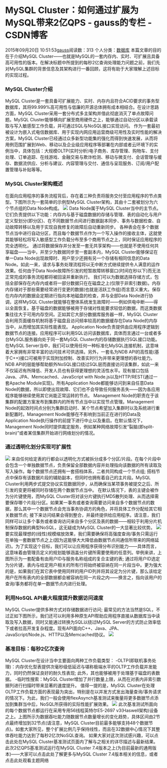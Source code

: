 # MySQL Cluster：如何通过扩展为MySQL带来2亿QPS - gauss的专栏 - CSDN博客
2015年09月20日 10:51:53[gauss](https://me.csdn.net/mathlmx)阅读数：313
个人分类：[数据库](https://blog.csdn.net/mathlmx/article/category/2641909)
本篇文章的目的在于介绍MySQL Cluster——也就是MySQL的一套内存内、实时、可扩展且具备高可用性的版本。在解决标题中所提到的每秒2亿查询处理能力问题之前，我们先对MySQL集群的背景信息及其架构进行一番回顾，这将有助于大家理解上述目标的实现过程。
### **MySQL Cluster介绍**
MySQL Cluster是一套具备可扩展能力、实时、内存内且符合ACID要求的事务型数据库，其将99.999%高可用性与低廉的开源总体拥有成本相结合。在设计思路方面，MySQL Cluster采用一套分布式多主架构并借此彻底消灭了单点故障问题。MySQL Cluster能够横向扩展至商用硬件之上，能够通过自动分区以承载读取与写入敏感型工作负载，并可通过SQL与NoSQL接口实现访问。
作为一套最初被设计为嵌入式电信数据库、用于实现内网应用运营商级可用性及实时性能的解决方案，MySQL Cluster已经通过众多新型功能集的强化而得到快速发展，从而将用例范围扩展到Web、移动以及企业级应用程序等部署在内部或者云环境下的实例当中，具体包括：大规模OLTP(实时分析)电子商务、库存管理、购物车、支付处理、订单追踪、在线游戏、金融交易与欺诈检测、移动与微支付、会话管理与缓存、数据流供应、分析与建议、内容管理与交付、通信与呈现服务、订阅/用户配置管理与补贴等等。
### **MySQL Cluster架构概述**
在面向应用程序的事务流程背后，存在着三种负责将服务交付至应用程序的节点类型。下图所示为一套简单的示例型MySQL Cluster架构，其由十二套被划分为六个节点组的Data Node构成。
![](http://ww4.sinaimg.cn/mw690/5e4d414cgw1ete1famtt3j21kw0scdkd.jpg)
Data Node属于MySQL Cluster当中的主节点。它们负责提供以下功能：内存内与基于磁盘数据的存储与管理、表的自动化与用户定义型划分(即分区)、在不同数据节点间进行数据副本同步、事务与数据检查、自动故障转移以及用于实现自我修复的故障后自动重新同步。
各种表会在多个数据节点当中进行自动分区，而且每个数据节点作为一个写入操作的接收主体，这就使其能够轻松将写入敏感型工作负载分布至多个商用节点之上，同时保证应用程序的完全透明化。
通过将数据保存并分发至一套无共享架构——也就是不使用任何共享磁盘——当中，并至少为数据同步至一套副本内，MySQL Cluster能够保证在单一Data Node出现故障时、用户至少还拥有另一个存储有相同信息的Data Node。如此一来，请求与事务处理流程将以无中断方式继续提供令人满意的运作效果。任何由于Data Node故障所引发的短暂故障转移窗口(时间在秒以下)而无法正常完成的事务流程都将被回滚并重新执行。
我们可以为数据选择存储方式，包括全部保存在内存内或者将一部分数据只在在磁盘之上(仅限于非索引数据)。内存内存储对于那些需要经常进行变更的数据(也就是活跃工作组)而言意义重大。保存在内存内的数据会定期进行指向本地磁盘的检查，并与全部Data Node进行协调，这样MySQL Cluster就能够在整体系统发生故障时——例如供电中断——得以全面恢复。基于磁盘的数据能够被用于存储对性能要求较低的数据，而这类数据集往往大于可用内存空间。正如其它大部分数据库服务器一样，MySQL Cluster会利用页面缓存机制将基于磁盘且访问频率较高的数据缓存在Data
 Node的内存当中，从而增加其实际性能表现。
Application Node负责提供由应用程序逻辑到数据节点的连接。应用程序可以利用SQL访问该数据库，具体而言通过一台或者多台MySQL服务器向处于同一套MySQL Cluster内的存储数据执行SQL接口功能。在MySQL Server当中，我们可以使用任何一种标准化MySQL连接机制，这意味着大家拥有非常丰富的访问技术可供选择。另外，一套名为NDB API的高性能(基于C++)接口可被用于实现附加控制、改善实时行为并带来更理想的吞吐能力。NDB API的层能够帮助额外NoSQL接口绕过SQL层而直接访问该集群，如此一来不仅延迟有所降低、开发人员也有获得更理想的灵活性水平。现有接口包括Java、JPA、Memcached、JavaScript
 with Node.js以及HTTP/REST(通过一套Apache Module实现)。所有Application Node都能够访问到来自任意Data Node的数据，所以即使出现故障、它们也不会导致任何服务丢失——因为各应用程序能够继续使用其它尚能正常运转的节点。
Management Node的职责在于该集群的配置方案发布到集群内的所有节点当中以实现节点管理。Management Node的起效时间点分别为集群启动时、某个节点希望加入集群时以及系统进行重新配置时。Management Node能够在不影响到当前正在进行的Data及Application Node执行操作的前提下进行中止以及重启。在默认情况下，Management Node同时提供裁定服务，例如某种网络故障引发“裂脑(即split-brain)”或者某信集群开始进行网络划分的情况。
### **通过透明化划分实现可扩展性**
![](http://ww2.sinaimg.cn/mw690/5e4d414cgw1ete1fb4y9oj21kw0h4tcl.jpg)
来自任何给定表的行都会以透明化方式被拆分成多个分区/片段。在每个片段中会包含一个单独数据节点，负责保留全部数据内容并处理指向该数据的所有读取及写入操作。每个数据节点还拥有一套搭档体系，二者共同构成一个节点组; 搭档节点中保存有该数据片段的辅助副本，但同时也拥有着自己的主片段。MySQL Cluster利用两步式提交协议实现数据同步，从而确保当某项事务被提交之后、所引发的变更将被同时存储在两个数据节点当中。
在默认情况下，表的主键会被作为分片键使用，而MySQL Cluster将对该分片键执行MD5散列处理、从而选择需要保存哪个片段/分区。如果某一事务或者查询需要访问来自多个数据节点的数据，那么其中一个数据节点会充当事务协调方的角色，并将具体工作分配给其它相关数据节点; 接下来访问结果会得到整合，并最终提供给应用程序。请注意，我们同样可以让多个事务或者查询访问来自多个分区及表的数据——相较于利用分片机制保存数据的典型NoSQL，这无疑成为MySQL Cluster的一大显著比较优势。
![](http://ww3.sinaimg.cn/mw690/5e4d414cgw1ete1fbkp0zj212o0ven34.jpg)
要实现最理想的(线性)规模缩放效果，我们需要确保将高强度查询/事务只需运行在单独一套数据节点之上(因为这能够大大降低由数据节点间通信所带来的网络延迟)。为了实现这个目标，我们可以让应用程序获得分布识别能力——具体而言，这意味着由管理员定义的规划能够涵盖分片键所需要使用的任意列。举例来讲，上图所示为一套配备有由用户ID与服务名称组成的复合主键的表; 通过将用户ID选定为分片键，表内与给定用户相关的所有行将始终被容纳在同一片段当中。更为强大的是，如果我们在其它表中使用同样的用户ID列并将其设定为分片键，那么该给定用户在所有表内的全部数据都会被容纳在同一片段之内——换言之，指向该用户的查询/事务都将在单一数据节点内进行处理。
### **利用NoSQL API最大程度提升数据访问速度**
MySQL Cluster提供多种方式对存储数据进行访问; 最常见的方法当然是SQL，不过正如下图所示，我们还可以利用多种原生API帮助应用程序直接从数据库当中读取及写入数据，同时又能通过转换为SQL以绕过MySQL Server的方式防止效率低下或者拉高开发复杂程度。现有API面向C++、Java、JPA、JavaScript/Node.js、HTTP以及Memcached协议。
![](http://ww4.sinaimg.cn/mw690/5e4d414cgw1ete1fcif7wj21kw0mfgq6.jpg)
### **基准目标：每秒2亿次查询**
MySQL Cluster在设计当中主要面向两种工作负载类型：
-OLTP(即联机事务处理)：内存优化型表提供次毫秒级低延迟与堪称极端水平的OLTP工作负载并发能力，同时仍然保证良好的耐久性表现; 此外，其也能够被用于处理基于磁盘的表数据。
-临时性搜索：MySQL Cluster增加了并行数量上限，从而在对表内非索引数据列进行扫描时带来显著的速度提升。
值得一提的是，MySQL Cluster在处理OLTP工作负载方面的表现最为突出，特别是在以并发方式发出海量查询/事务请求的情况下。为此，我们一般会使用flexAsynch基准测试来衡量将更多数据节点添加到集群当中后，NoSQL所获得的实际性能扩展效果。
![](http://ww2.sinaimg.cn/mw690/5e4d414cgw1ete1fd22lkj20wg0nmmz3.jpg)
此次基准测试所面向的每个数据节点都运行在采用专用56线程英特尔E5-2697 v3(Haswell架构)设备之上。上图所示为数据吞吐能力随数据节点数量增长的变化趋势，具体区间由2节点最终增加到32节点(请注意，MySQL Cluster目前最多能够支持48个数据节点)。如套大家所见，整个扩展比例几乎保持线性，而且在32数据中心情况下其整体吞吐能力达到了每秒2亿次NoSQL查询。
如果大家对这次测试感兴趣，可以点击此处在MySQL Cluster基准测试页面内了解与之相关的详尽描述与最新结果。
此次2亿QPS基准测试运行在MySQL Cluster 7.4版本之上(为目前最新的通用版本)——大家可以点击此处了解更多与MySQL Cluster 7.4版本相关的信息，或者点击此处观看主题网络
            
